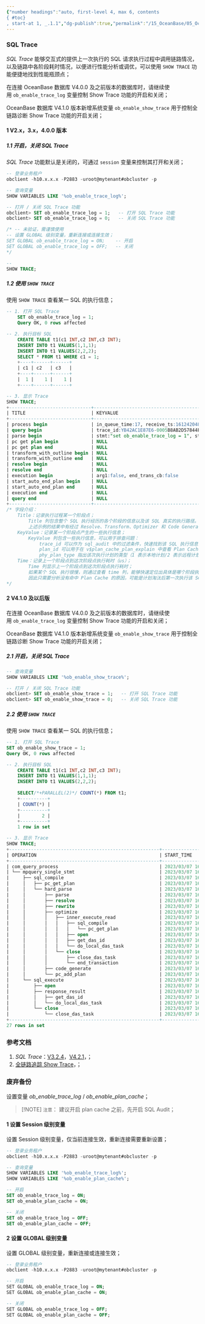 ```yaml
---
{"number headings":"auto, first-level 4, max 6, contents
{ #toc}
, start-at 1, _.1.1","dg-publish":true,"permalink":"/15_OceanBase/05_OceanBase 性能调优/Sql 调优指南/SQL Trace/","dgPassFrontmatter":true}
---
```



### SQL Trace

*SQL Trace* 能够交互式的提供上一次执行的 SQL 请求执行过程中调用链路情况，以及链路中各阶段耗时情况，以便进行性能分析或调优，可以使用 `SHOW TRACE` 功能便捷地找到性能瓶颈点；

在连接 OceanBase 数据库 V4.0.0 及之前版本的数据库时，请继续使用 `ob_enable_trace_log` 变量控制 Show Trace 功能的开启和关闭；

OceanBase 数据库 V4.1.0 版本新增系统变量 `ob_enable_show_trace` 用于控制全链路诊断 Show Trace 功能的开启关闭；

#### 1 V2.x，3.x，4.0.0 版本
##### 1.1 开启，关闭 SQL Trace

*SQL Trace* 功能默认是关闭的，可通过 `session` 变量来控制其打开和关闭；

```sql
-- 登录业务租户
obclient -h10.x.x.x -P2883 -uroot@mytenant#obcluster -p

-- 查询变量
SHOW VARIABLES LIKE '%ob_enable_trace_log%';

-- 打开 / 关闭 SQL Trace 功能
obclient> SET ob_enable_trace_log = 1;   -- 打开 SQL Trace 功能
obclient> SET ob_enable_trace_log = 0;   -- 关闭 SQL Trace 功能

/* -- 未验证，需谨慎使用
-- 设置 GLOBAL 级别变量，重新连接或连接生效；
SET GLOBAL ob_enable_trace_log = ON;    -- 开启
SET GLOBAL ob_enable_trace_log = OFF;   -- 关闭
*/

-- 
SHOW TRACE;
```


##### 1.2 使用 `SHOW TRACE`
使用 `SHOW TRACE` 查看某一 SQL 的执行信息；
```sql
-- 1. 打开 SQL Trace
	SET ob_enable_trace_log = 1;
	Query OK, 0 rows affected

-- 2. 执行目标 SQL
	CREATE TABLE t1(c1 INT,c2 INT,c3 INT);
	INSERT INTO t1 VALUES(1,1,1);
	INSERT INTO t1 VALUES(2,2,2);
	SELECT * FROM t1 WHERE c1 = 1;
	+----+------+------+
	| c1 | c2   | c3   |
	+----+------+------+
	|  1 |    1 |    1 |
	+----+------+------+

-- 3. 显示 Trace
SHOW TRACE;
+------------------------------+---------------------------------------------------------------------------------------------------+
| TITLE                        | KEYVALUE                                                                   | TIME |
+------------------------------+----------------------------------------------------------------------------+------+
| process begin                | in_queue_time:17, receive_ts:1612420489580707, enqueue_ts:1612420489580709 | 0    |
| query begin                  | trace_id:YB42AC1E87E6-0005B8AB2D57844F                                     | 1    |
| parse begin                  | stmt:"set ob_enable_trace_log = 1", stmt_len:27                            | 62   |
| pc get plan begin            | NULL                                                                       | 9    |
| pc get plan end              | NULL                                                                       | 19   |
| transform_with_outline begin | NULL                                                                       | 1    |
| transform_with_outline end   | NULL                                                                       | 31   |
| resolve begin                | NULL                                                                       | 21   |
| resolve end                  | NULL                                                                       | 33   |
| execution begin              | arg1:false, end_trans_cb:false                                             | 14   |
| start_auto_end_plan begin    | NULL                                                                       | 39   |
| start_auto_end_plan end      | NULL                                                                       | 1    |
| execution end                | NULL                                                                       | 11   |
| query end                    | NULL                                                                       | 39   | 
+------------------------------+---------------------------------------------------------------------------------------------+------+
/* 字段介绍：
	Title：记录执行过程某一个阶段点；
		Title 列包含整个 SQL 执行经历的各个阶段的信息以及该 SQL 真实的执行路径。
		上述示例的结果中有经过 Resolve、Transform、Optimizer 和 Code Generate 四个流程，说明该 SQL 重新生成了计划，没有命中 Plan Cache；
	KeyValue：记录某一个阶段点产生的一些执行信息；
		KeyValue 列包含一些执行信息，可以用于排查问题：
		    trace_id 可以作为 sql_audit 中的过滤条件，快速找到该 SQL 执行信息，同时也可以通过该 trace_id 快速查找相关的 OBServer 日志。
		    plan_id 可以用于在 v$plan_cache_plan_explain 中查看 Plan Cache 中缓存的具体执行计划。
		    phy_plan_type 指出该次执行计划的类型（1 表示本地计划/2 表示远程计划/3 表示分布式计划），可以辅助 SQL 诊断；
	Time：记录上一个阶段点到这次阶段点执行耗时（us）；
		Time 列显示上一个阶段点到这次阶段点执行耗时；
		如果某个 SQL 执行很慢，则通过查看 time 列，能够快速定位出具体是哪个阶段执行较慢，然后再进行具体分析。此例中，执行耗时主要在生成计划过程中，
		因此只需要分析没有命中 Plan Cache 的原因，可能是计划淘汰后第一次执行该 SQL，或是 Plan Cache 不支持的 SQL；
*/
```


#### 2 V4.1.0 及以后版
在连接 OceanBase 数据库 V4.0.0 及之前版本的数据库时，请继续使用 `ob_enable_trace_log` 变量控制 Show Trace 功能的开启和关闭；

OceanBase 数据库 V4.1.0 版本新增系统变量 `ob_enable_show_trace` 用于控制全链路诊断 Show Trace 功能的开启关闭；

##### 2.1 开启，关闭 SQL Trace
```sql
-- 查询变量 
SHOW VARIABLES LIKE '%ob_enable_show_trace%';

-- 打开 / 关闭 SQL Trace 功能
obclient> SET ob_enable_show_trace = 1;   -- 打开 SQL Trace 功能
obclient> SET ob_enable_show_trace = 0;   -- 关闭 SQL Trace 功能
```

##### 2.2 使用 `SHOW TRACE` 
使用 `SHOW TRACE` 查看某一 SQL 的执行信息；
```sql
-- 1. 打开 SQL Trace
SET ob_enable_show_trace = 1;   
Query OK, 0 rows affected

-- 2. 执行目标 SQL
	CREATE TABLE t1(c1 INT,c2 INT,c3 INT);
	INSERT INTO t1 VALUES(1,1,1);
	INSERT INTO t1 VALUES(2,2,2);
	
	SELECT/*+PARALLEL(2)*/ COUNT(*) FROM t1;
	+----------+
	| COUNT(*) |
	+----------+
	|        2 |
	+----------+
	1 row in set

-- 3. 显示 Trace
SHOW TRACE;
+-------------------------------------------------------+---------------------+-------------+
| OPERATION                                             | START_TIME          | ELAPSE_TIME |
+-------------------------------------------------------+---------------------+-------------+
| com_query_process                                     | 2023/03/07 16:27:43 | 5241 µs     |
| └── mpquery_single_stmt                               | 2023/03/07 16:27:43 | 5208 µs     |
|     ├── sql_compile                                   | 2023/03/07 16:27:43 | 4149 µs     |
|     │   ├── pc_get_plan                               | 2023/03/07 16:27:43 | 108 µs      |
|     │   └── hard_parse                                | 2023/03/07 16:27:43 | 3952 µs     |
|     │       ├── parse                                 | 2023/03/07 16:27:43 | 97 µs       |
|     │       ├── resolve                               | 2023/03/07 16:27:43 | 492 µs      |
|     │       ├── rewrite                               | 2023/03/07 16:27:43 | 598 µs      |
|     │       ├── optimize                              | 2023/03/07 16:27:43 | 2022 µs     |
|     │       │   ├── inner_execute_read                | 2023/03/07 16:27:43 | 485 µs      |
|     │       │   │   ├── sql_compile                   | 2023/03/07 16:27:43 | 140 µs      |
|     │       │   │   │   └── pc_get_plan               | 2023/03/07 16:27:43 | 81 µs       |
|     │       │   │   ├── open                          | 2023/03/07 16:27:43 | 43 µs       |
|     │       │   │   ├── get_das_id                    | 2023/03/07 16:27:43 | 17 µs       |
|     │       │   │   └── do_local_das_task             | 2023/03/07 16:27:43 | 107 µs      |
|     │       │   └── close                             | 2023/03/07 16:27:43 | 66 µs       |
|     │       │       ├── close_das_task                | 2023/03/07 16:27:43 | 17 µs       |
|     │       │       └── end_transaction               | 2023/03/07 16:27:43 | 6 µs        |
|     │       ├── code_generate                         | 2023/03/07 16:27:43 | 197 µs      |
|     │       └── pc_add_plan                           | 2023/03/07 16:27:43 | 74 µs       |
|     └── sql_execute                                   | 2023/03/07 16:27:43 | 979 µs      |
|         ├── open                                      | 2023/03/07 16:27:43 | 19 µs       |
|         ├── response_result                           | 2023/03/07 16:27:43 | 768 µs      |
|         │   ├── get_das_id                            | 2023/03/07 16:27:43 | 0 µs        |
|         │   └── do_local_das_task                     | 2023/03/07 16:27:43 | 358 µs      |
|         └── close                                     | 2023/03/07 16:27:43 | 145 µs      |
|             └── close_das_task                        | 2023/03/07 16:27:43 | 19 µs       |
+-------------------------------------------------------+---------------------+-------------+
27 rows in set
```


### 参考文档
1. *SQL Trace*：[V3.2.4](https://www.oceanbase.com/docs/enterprise-oceanbase-database-cn-10000000000945962)，[V4.2.1](https://www.oceanbase.com/docs/common-oceanbase-database-cn-1000000000220959)，；
2. [全链路追踪 Show Trace](https://www.oceanbase.com/docs/common-oceanbase-connector-j-cn-1000000000845357)，；




###  废弃备份

设置变量 *ob_enable_trace_log* / *ob_enable_plan_cache*；

> [!NOTE] `注意`：
> 建议开启 plan cache 之前，先开启 SQL Audit；

#### 1 设置 Session 级别变量
设置 Session 级别变量，仅当前连接生效，重新连接需要重新设置；

```sql
-- 登录业务租户
obclient -h10.x.x.x -P2883 -uroot@mytenant#obcluster -p

-- 查询变量
SHOW VARIABLES LIKE '%ob_enable_trace_log%';
SHOW VARIABLES LIKE '%ob_enable_plan_cache%';

-- 开启
SET ob_enable_trace_log = ON;
SET ob_enable_plan_cache = ON;

-- 关闭
SET ob_enable_trace_log = OFF;
SET ob_enable_plan_cache = OFF;
```


#### 2 设置 GLOBAL 级别变量
设置 GLOBAL 级别变量，重新连接或连接生效；

```sql
-- 登录业务租户
obclient -h10.x.x.x -P2883 -uroot@mytenant#obcluster -p

-- 开启
SET GLOBAL ob_enable_trace_log = ON;
SET GLOBAL ob_enable_plan_cache = ON;

-- 关闭
SET GLOBAL ob_enable_trace_log = OFF;
SET GLOBAL ob_enable_plan_cache = OFF;
```
